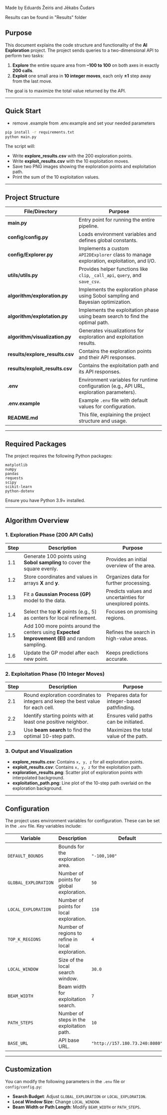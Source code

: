 Made by Eduards Žeiris and Jēkabs Čudars

Results can be found in "Results" folder

## Purpose

This document explains the code structure and functionality of the **AI Exploration** project. The project sends queries to a two-dimensional API to perform two tasks:

1. **Explore** the entire square area from **–100 to 100** on both axes in exactly **200 calls**.
2. **Exploit** one small area in **10 integer moves**, each only **±1** step away from the last move.

The goal is to maximize the total value returned by the API.

---

## Quick Start

- remove .example from .env.example and set your needed parameters

```bash
pip install -r requirements.txt
python main.py
```

The script will:
* Write **explore_results.csv** with the 200 exploration points.
* Write **exploit_results.csv** with the 10 exploitation moves.
* Save two PNG images showing the exploration points and exploitation path.
* Print the sum of the 10 exploitation values.

---

## Project Structure

| File/Directory | Purpose |
|----------------|---------|
| **main.py** | Entry point for running the entire pipeline. |
| **config/config.py** | Loads environment variables and defines global constants. |
| **config/Explorer.py** | Implements a custom `API2DExplorer` class to manage exploration, exploitation, and I/O. |
| **utils/utils.py** | Provides helper functions like `clip`, `_call_api`, `query`, and `save_csv`. |
| **algorithm/exploration.py** | Implements the exploration phase using Sobol sampling and Bayesian optimization. |
| **algorithm/explotation.py** | Implements the exploitation phase using beam search to find the optimal path. |
| **algorithm/visualization.py** | Generates visualizations for exploration and exploitation results. |
| **results/explore_results.csv** | Contains the exploration points and their API responses. |
| **results/exploit_results.csv** | Contains the exploitation path and its API responses. |
| **.env** | Environment variables for runtime configuration (e.g., API URL, exploration parameters). |
| **.env.example** | Example `.env` file with default values for configuration. |
| **README.md** | This file, explaining the project structure and usage. |

---

## Required Packages

The project requires the following Python packages:

```
matplotlib
numpy
pandas
requests
scipy
scikit-learn
python-dotenv
```

Ensure you have Python 3.9+ installed.

---

## Algorithm Overview

### 1. Exploration Phase (200 API Calls)

| Step | Description | Purpose |
|------|-------------|---------|
| 1.1 | Generate 100 points using **Sobol sampling** to cover the square evenly. | Provides an initial overview of the area. |
| 1.2 | Store coordinates and values in arrays **X** and **y**. | Organizes data for further processing. |
| 1.3 | Fit a **Gaussian Process (GP)** model to the data. | Predicts values and uncertainties for unexplored points. |
| 1.4 | Select the top **K** points (e.g., 5) as centers for local refinement. | Focuses on promising regions. |
| 1.5 | Add 100 more points around the centers using **Expected Improvement (EI)** and random sampling. | Refines the search in high-value areas. |
| 1.6 | Update the GP model after each new point. | Keeps predictions accurate. |

### 2. Exploitation Phase (10 Integer Moves)

| Step | Description | Purpose |
|------|-------------|---------|
| 2.1 | Round exploration coordinates to integers and keep the best value for each cell. | Prepares data for integer-based pathfinding. |
| 2.2 | Identify starting points with at least one positive neighbor. | Ensures valid paths can be initiated. |
| 2.3 | Use **beam search** to find the optimal 10-step path. | Maximizes the total value of the path. |

### 3. Output and Visualization

* **explore_results.csv**: Contains `x, y, z` for all exploration points.
* **exploit_results.csv**: Contains `x, y, z` for the exploitation path.
* **exploration_results.png**: Scatter plot of exploration points with interpolated background.
* **exploitation_path.png**: Line plot of the 10-step path overlaid on the exploration background.

---

## Configuration

The project uses environment variables for configuration. These can be set in the `.env` file. Key variables include:

| Variable | Description | Default |
|----------|-------------|---------|
| `DEFAULT_BOUNDS` | Bounds for the exploration area. | `"-100,100"` |
| `GLOBAL_EXPLORATION` | Number of points for global exploration. | `50` |
| `LOCAL_EXPLORATION` | Number of points for local exploration. | `150` |
| `TOP_K_REGIONS` | Number of regions to refine in local exploration. | `4` |
| `LOCAL_WINDOW` | Size of the local search window. | `30.0` |
| `BEAM_WIDTH` | Beam width for exploitation search. | `7` |
| `PATH_STEPS` | Number of steps in the exploitation path. | `10` |
| `BASE_URL` | API base URL. | `"http://157.180.73.240:8080"` |

---

## Customization

You can modify the following parameters in the `.env` file or `config/config.py`:

* **Search Budget**: Adjust `GLOBAL_EXPLORATION` or `LOCAL_EXPLORATION`.
* **Local Window Size**: Change `LOCAL_WINDOW`.
* **Beam Width or Path Length**: Modify `BEAM_WIDTH` or `PATH_STEPS`.

